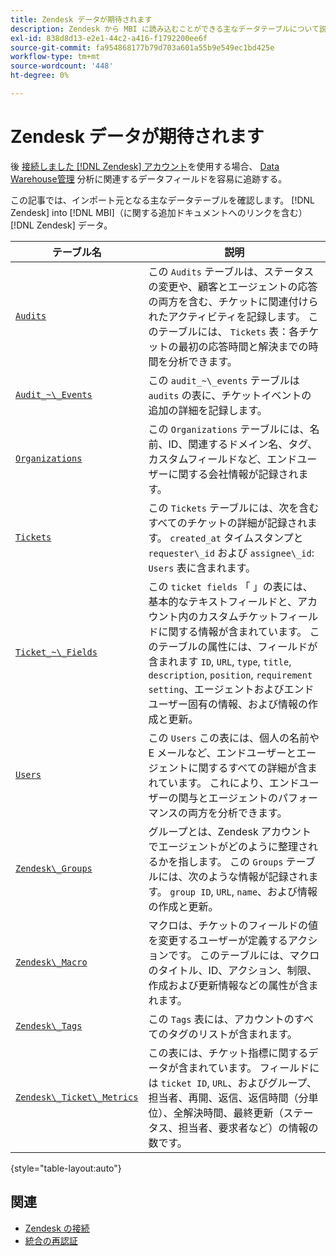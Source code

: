 ```yaml
---
title: Zendesk データが期待されます
description: Zendesk から MBI に読み込むことができる主なデータテーブルについて説明します。このテーブルには、Zendesk データに関する追加ドキュメントへのリンクも含まれます。
exl-id: 838d8d13-e2e1-44c2-a416-f1792200ee6f
source-git-commit: fa954868177b79d703a601a55b9e549ec1bd425e
workflow-type: tm+mt
source-wordcount: '448'
ht-degree: 0%

---
```


# Zendesk データが期待されます

後 [接続しました [!DNL Zendesk] アカウント](../integrations/zendesk.md)を使用する場合、 [Data Warehouse管理](../../../data-analyst/data-warehouse-mgr/tour-dwm.md) 分析に関連するデータフィールドを容易に追跡する。

この記事では、インポート元となる主なデータテーブルを確認します。 [!DNL Zendesk] into [!DNL MBI]（に関する追加ドキュメントへのリンクを含む） [!DNL Zendesk] データ。

| テーブル名 | 説明 |
|-----|-----|
| [`Audits`](https://developer.zendesk.com/rest_api/docs/core/ticket_audits) | この `Audits` テーブルは、ステータスの変更や、顧客とエージェントの応答の両方を含む、チケットに関連付けられたアクティビティを記録します。 このテーブルには、 `Tickets` 表：各チケットの最初の応答時間と解決までの時間を分析できます。 |
| [`Audit_~\_Events`](https://developer.zendesk.com/rest_api/docs/core/ticket_audits#audit-events) | この `audit_~\_events` テーブルは `audits` の表に、チケットイベントの追加の詳細を記録します。 |
| [`Organizations`](https://developer.zendesk.com/rest_api/docs/core/organizations) | この `Organizations` テーブルには、名前、ID、関連するドメイン名、タグ、カスタムフィールドなど、エンドユーザーに関する会社情報が記録されます。 |
| [`Tickets`](https://developer.zendesk.com/rest_api/docs/core/tickets) | この `Tickets` テーブルには、次を含むすべてのチケットの詳細が記録されます。 `created_at` タイムスタンプと `requester\_id` および `assignee\_id`: `Users` 表に含まれます。 |
| [`Ticket_~\_Fields`](https://developer.zendesk.com/rest_api/docs/core/ticket_fields) | この `ticket fields` 「 」の表には、基本的なテキストフィールドと、アカウント内のカスタムチケットフィールドに関する情報が含まれています。 このテーブルの属性には、フィールドが含まれます `ID`, `URL`, `type`, `title`, `description`, `position`, `requirement setting`、エージェントおよびエンドユーザー固有の情報、および情報の作成と更新。 |
| [`Users`](https://developer.zendesk.com/rest_api/docs/core/users) | この `Users` この表には、個人の名前や E メールなど、エンドユーザーとエージェントに関するすべての詳細が含まれています。 これにより、エンドユーザーの関与とエージェントのパフォーマンスの両方を分析できます。 |
| [`Zendesk\_Groups`](https://developer.zendesk.com/rest_api/docs/core/groups) | グループとは、Zendesk アカウントでエージェントがどのように整理されるかを指します。 この `Groups` テーブルには、次のような情報が記録されます。 `group ID`, `URL`, `name`、および情報の作成と更新。 |
| [`Zendesk\_Macro`](https://developer.zendesk.com/rest_api/docs/core/macros) | マクロは、チケットのフィールドの値を変更するユーザーが定義するアクションです。 このテーブルには、マクロのタイトル、ID、アクション、制限、作成および更新情報などの属性が含まれます。 |
| [`Zendesk\_Tags`](https://developer.zendesk.com/rest_api/docs/core/tags) | この `Tags` 表には、アカウントのすべてのタグのリストが含まれます。 |
| [`Zendesk\_Ticket\_Metrics`](https://developer.zendesk.com/rest_api/docs/core/ticket_metrics#ticket-metrics) | この表には、チケット指標に関するデータが含まれています。 フィールドには `ticket ID`, `URL`、およびグループ、担当者、再開、返信、返信時間（分単位）、全解決時間、最終更新（ステータス、担当者、要求者など）の情報の数です。 |

{style=&quot;table-layout:auto&quot;}

## 関連

* [Zendesk の接続](../integrations/zendesk.md)
* [統合の再認証](https://experienceleague.adobe.com/docs/commerce-knowledge-base/kb/how-to/mbi-reauthenticating-integrations.html?lang=en)
